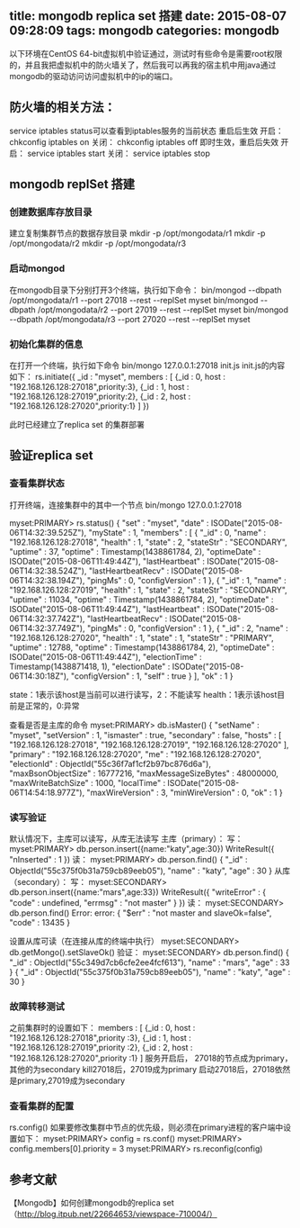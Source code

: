 title: mongodb replica set 搭建
date: 2015-08-07 09:28:09
tags: mongodb
categories: mongodb
---
以下环境在CentOS 64-bit虚拟机中验证通过，测试时有些命令是需要root权限的，并且我把虚拟机中的防火墙关了，然后我可以再我的宿主机中用java通过mongodb的驱动访问访问虚拟机中的ip的端口。
<!--more-->
## 防火墙的相关方法：
service iptables status可以查看到iptables服务的当前状态
重启后生效
开启： chkconfig iptables on
关闭： chkconfig iptables off
即时生效，重启后失效
开启： service iptables start
关闭： service iptables stop 
## mongodb replSet 搭建
### 创建数据库存放目录
建立复制集群节点的数据存放目录
mkdir -p /opt/mongodata/r1
mkdir -p /opt/mongodata/r2
mkdir -p /opt/mongodata/r3
### 启动mongod
在mongodb目录下分别打开3个终端，执行如下命令：
bin/mongod --dbpath /opt/mongodata/r1 --port 27018 --rest --replSet myset
bin/mongod --dbpath /opt/mongodata/r2 --port 27019 --rest --replSet myset
bin/mongod --dbpath /opt/mongodata/r3 --port 27020 --rest --replSet myset
### 初始化集群的信息
在打开一个终端，执行如下命令
bin/mongo 127.0.0.1:27018 init.js
init.js的内容如下：
rs.initiate({
    _id : "myset",
    members : [
        {_id : 0, host : "192.168.126.128:27018",priority:3},
        {_id : 1, host : "192.168.126.128:27019",priority:2},
        {_id : 2, host : "192.168.126.128:27020",priority:1}
    ]
})

此时已经建立了replica set 的集群部署
## 验证replica set
### 查看集群状态
打开终端，连接集群中的其中一个节点
bin/mongo 127.0.0.1:27018

myset:PRIMARY> rs.status()
{
	"set" : "myset",
	"date" : ISODate("2015-08-06T14:32:39.525Z"),
	"myState" : 1,
	"members" : [
		{
			"_id" : 0,
			"name" : "192.168.126.128:27018",
			"health" : 1,
			"state" : 2,
			"stateStr" : "SECONDARY",
			"uptime" : 37,
			"optime" : Timestamp(1438861784, 2),
			"optimeDate" : ISODate("2015-08-06T11:49:44Z"),
			"lastHeartbeat" : ISODate("2015-08-06T14:32:38.524Z"),
			"lastHeartbeatRecv" : ISODate("2015-08-06T14:32:38.194Z"),
			"pingMs" : 0,
			"configVersion" : 1
		},
		{
			"_id" : 1,
			"name" : "192.168.126.128:27019",
			"health" : 1,
			"state" : 2,
			"stateStr" : "SECONDARY",
			"uptime" : 11034,
			"optime" : Timestamp(1438861784, 2),
			"optimeDate" : ISODate("2015-08-06T11:49:44Z"),
			"lastHeartbeat" : ISODate("2015-08-06T14:32:37.742Z"),
			"lastHeartbeatRecv" : ISODate("2015-08-06T14:32:37.749Z"),
			"pingMs" : 0,
			"configVersion" : 1
		},
		{
			"_id" : 2,
			"name" : "192.168.126.128:27020",
			"health" : 1,
			"state" : 1,
			"stateStr" : "PRIMARY",
			"uptime" : 12788,
			"optime" : Timestamp(1438861784, 2),
			"optimeDate" : ISODate("2015-08-06T11:49:44Z"),
			"electionTime" : Timestamp(1438871418, 1),
			"electionDate" : ISODate("2015-08-06T14:30:18Z"),
			"configVersion" : 1,
			"self" : true
		}
	],
	"ok" : 1
}

state：1表示该host是当前可以进行读写，2：不能读写
health：1表示该host目前是正常的，0:异常

查看是否是主库的命令
myset:PRIMARY> db.isMaster()
{
	"setName" : "myset",
	"setVersion" : 1,
	"ismaster" : true,
	"secondary" : false,
	"hosts" : [
		"192.168.126.128:27018",
		"192.168.126.128:27019",
		"192.168.126.128:27020"
	],
	"primary" : "192.168.126.128:27020",
	"me" : "192.168.126.128:27020",
	"electionId" : ObjectId("55c36f7af1cf2b97bc876d6a"),
	"maxBsonObjectSize" : 16777216,
	"maxMessageSizeBytes" : 48000000,
	"maxWriteBatchSize" : 1000,
	"localTime" : ISODate("2015-08-06T14:54:18.977Z"),
	"maxWireVersion" : 3,
	"minWireVersion" : 0,
	"ok" : 1
}

### 读写验证
默认情况下，主库可以读写，从库无法读写
主库（primary）：
写：
myset:PRIMARY> db.person.insert({name:"katy",age:30})
WriteResult({ "nInserted" : 1 })
读：
myset:PRIMARY> db.person.find()
{ "_id" : ObjectId("55c375f0b31a759cb89eeb05"), "name" : "katy", "age" : 30 }
从库（secondary）：
写：
myset:SECONDARY> db.person.insert({name:"mars",age:33})
WriteResult({ "writeError" : { "code" : undefined, "errmsg" : "not master" } })
读：
myset:SECONDARY> db.person.find()
Error: error: { "$err" : "not master and slaveOk=false", "code" : 13435 }

设置从库可读（在连接从库的终端中执行）
myset:SECONDARY> db.getMongo().setSlaveOk()
验证：
myset:SECONDARY> db.person.find()
{ "_id" : ObjectId("55c349d7cb6cfe2ee4fcf613"), "name" : "mars", "age" : 33 }
{ "_id" : ObjectId("55c375f0b31a759cb89eeb05"), "name" : "katy", "age" : 30 }

### 故障转移测试
之前集群时的设置如下：
members : [
        {_id : 0, host : "192.168.126.128:27018",priority :3},
        {_id : 1, host : "192.168.126.128:27019",priority :2},
        {_id : 2, host : "192.168.126.128:27020",priority :1}
    ]
服务开启后，
27018的节点成为primary，其他的为secondary
kill27018后，27019成为primary
启动27018后，27018依然是primary,27019成为secondary
### 查看集群的配置
rs.config()
如果要修改集群中节点的优先级，则必须在primary进程的客户端中设置如下：
myset:PRIMARY> config = rs.conf()
myset:PRIMARY> config.members[0].priority = 3
myset:PRIMARY> rs.reconfig(config)

## 参考文献
【Mongodb】如何创建mongodb的replica set（http://blog.itpub.net/22664653/viewspace-710004/）